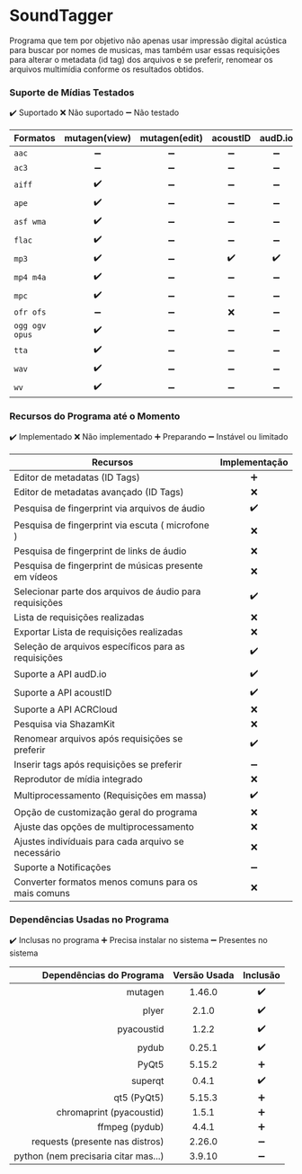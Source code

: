# SoundTagger

Programa que tem por objetivo não apenas usar impressão digital acústica para buscar por nomes de musicas, mas também
usar essas requisições para alterar o metadata (id tag) dos arquivos e se preferir, renomear os arquivos multimídia
conforme os resultados obtidos.

### Suporte de Mídias Testados

✔️ Suportado ❌ Não suportado ➖ Não testado

| Formatos       | mutagen(view) | mutagen(edit) | acoustID | audD.io |
|----------------|:-------------:|:-------------:|:--------:|:-------:|
| `aac`          |       ➖       |       ➖       |    ➖     |    ➖    |
| `ac3`          |       ➖       |       ➖       |    ➖     |    ➖    |
| `aiff`         |      ✔️       |       ➖       |    ➖     |    ➖    |
| `ape`          |      ✔️       |       ➖       |    ➖     |    ➖    |
| `asf wma`      |      ✔️       |       ➖       |    ➖     |    ➖    |
| `flac`         |      ✔️       |       ➖       |    ➖     |    ➖    |
| `mp3`          |      ✔️️      |       ➖       |    ✔️    |   ✔️    |
| `mp4 m4a`      |      ✔️       |       ➖       |    ➖     |    ➖    |
| `mpc`          |      ✔️       |       ➖       |    ➖     |    ➖    |
| `ofr ofs`      |       ➖       |       ➖       |    ❌     |    ➖    |
| `ogg ogv opus` |      ✔️       |       ➖       |    ➖     |    ➖    |
| `tta`          |      ✔️       |       ➖       |    ➖     |    ➖    |
| `wav`          |      ✔️       |       ➖       |    ➖     |    ➖    |
| `wv`           |      ✔️       |       ➖       |    ➖     |    ➖    |
 
### Recursos do Programa até o Momento

✔️ Implementado ❌ Não implementado ➕ Preparando ➖ Instável ou limitado

| Recursos                                                | Implementação |
|---------------------------------------------------------|:-------------:|
| Editor de metadatas (ID Tags)                           |       ➕       |
| Editor de metadatas avançado (ID Tags)                  |       ❌       |
| Pesquisa de fingerprint via arquivos de áudio           |      ✔️       |
| Pesquisa de fingerprint via escuta ( microfone )        |       ❌       |
| Pesquisa de fingerprint de links de áudio               |       ❌       |
| Pesquisa de fingerprint de músicas presente em vídeos   |       ❌       |
| Selecionar parte dos arquivos de áudio para requisições |      ✔️       |
| Lista de requisições realizadas                         |       ❌       |
| Exportar Lista de requisições realizadas                |       ❌       |
| Seleção de arquivos específicos para as requisições     |      ✔️       |
| Suporte a API audD.io                                   |      ✔️       |
| Suporte a API acoustID                                  |      ✔️       |
| Suporte a API ACRCloud                                  |       ❌       |
| Pesquisa via ShazamKit                                  |       ❌       |
| Renomear arquivos após requisições se preferir          |      ✔️       |
| Inserir tags após requisições se preferir               |      ➖️       |
| Reprodutor de mídia integrado                           |       ❌       |
| Multiprocessamento (Requisições em massa)               |      ✔️       |
| Opção de customização geral do programa                 |       ❌       |
| Ajuste das opções de multiprocessamento                 |       ❌       |
| Ajustes indivíduais para cada arquivo se necessário     |       ❌       |
| Suporte a Notificações                                  |      ➖️       |
| Converter formatos menos comuns para os mais comuns     |       ❌       |

### Dependências Usadas no Programa

✔️ Inclusas no programa ➕ Precisa instalar no sistema ➖ Presentes no sistema

|             Dependências do Programa | Versão Usada | Inclusão |
|-------------------------------------:|:------------:|:--------:|
|                              mutagen |    1.46.0    |    ✔️    |
|                                plyer |    2.1.0     |    ✔️    |
|                           pyacoustid |    1.2.2     |    ✔️    |
|                                pydub |    0.25.1    |    ✔️    |
|                                PyQt5 |    5.15.2    |    ➕     |
|                              superqt |    0.4.1     |    ✔️    |
|                          qt5 (PyQt5) |    5.15.3    |    ➕     |
|             chromaprint (pyacoustid) |    1.5.1     |    ➕     |
|                       ffmpeg (pydub) |    4.4.1     |    ➕     |
|      requests (presente nas distros) |    2.26.0    |    ➖     |
| python (nem precisaria citar mas...) |    3.9.10    |    ➖     |

